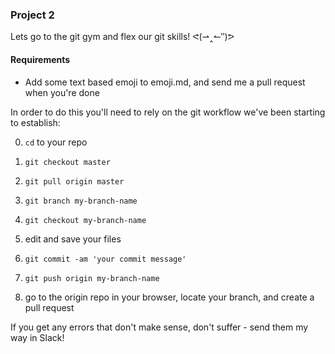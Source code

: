 ### Project 2 

Lets go to the git gym and flex our git skills! ᕙ(⇀‸↼‶)ᕗ 

#### Requirements

* Add some text based emoji to emoji.md, and send me a pull request when you're done

In order to do this you'll need to rely on the git workflow we've been starting to establish:

0.  ```cd``` to your repo

1.  ```git checkout master```

2.  ```git pull origin master```

3.  ```git branch my-branch-name```

4.  ```git checkout my-branch-name```

5.  edit and save your files

6.  ```git commit -am 'your commit message'```

7.  ```git push origin my-branch-name```

8.  go to the origin repo in your browser, locate your branch, and create a pull request

If you get any errors that don't make sense, don't suffer - send them my way in Slack!
